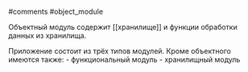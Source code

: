 #comments  #object_module


Объектный модуль содержит [[хранилище]] и функции обработки данных из хранилища.

Приложение состоит из трёх типов модулей. Кроме объектного имеются также:
	- функциональный модуль
	- хранилищный модуль  
		